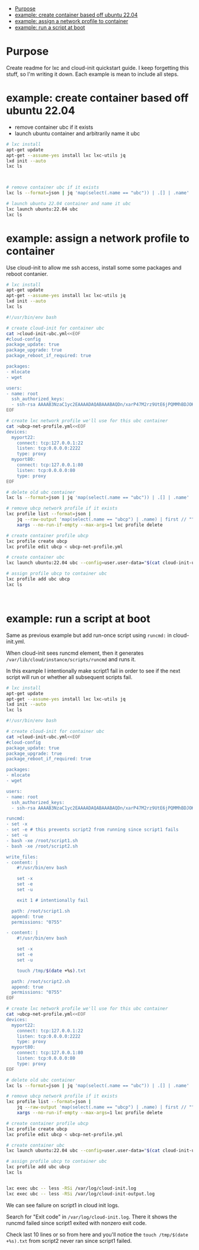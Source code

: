 <!--TOC-->

- [Purpose](#purpose)
- [example: create container based off ubuntu 22.04](#example-create-container-based-off-ubuntu-2204)
- [example: assign a network profile to container](#example-assign-a-network-profile-to-container)
- [example: run a script at boot](#example-run-a-script-at-boot)

<!--TOC-->

# Purpose

Create readme for lxc and cloud-init quickstart guide.  I keep forgetting this stuff, so I'm writing it down.  Each example is mean to include all steps.

# example: create container based off ubuntu 22.04


- remove container ubc if it exists
- launch ubuntu container and arbitrarily name it ubc


```bash
# lxc install
apt-get update
apt-get --assume-yes install lxc lxc-utils jq
lxd init --auto
lxc ls



# remove container ubc if it exists
lxc ls --format=json | jq 'map(select(.name == "ubc")) | .[] | .name' | xargs --no-run-if-empty -I {} lxc delete --force {}

# launch ubuntu 22.04 container and name it ubc
lxc launch ubuntu:22.04 ubc
lxc ls

```




# example: assign a network profile to container


Use cloud-init to allow me ssh access, install some some packages and reboot contanier.


```bash
# lxc install
apt-get update
apt-get --assume-yes install lxc lxc-utils jq
lxd init --auto
lxc ls

#!/usr/bin/env bash

# create cloud-init for container ubc
cat >cloud-init-ubc.yml<<EOF
#cloud-config
package_update: true
package_upgrade: true
package_reboot_if_required: true

packages:
- mlocate
- wget

users:
- name: root
  ssh_authorized_keys:
  - ssh-rsa AAAAB3NzaC1yc2EAAAADAQABAAABAQDn/xarP47M2rz9UtE6jPQMMhBDJOKbWa1LJ/JRD6G6d3KNekq0rl65e7+0keIXrH7+rkVHn1jtqbHdXiDR1EngjcX1IAZyosmIqkTj9MAVTc+ZmoOLiJZYxCZ812Abnai/CM3Q77cQIFHUP/wb0fFdsGx9Szfobdb722K4jxvbyYwjMGJUHWmdFYpwPz7bqzX/s+3Ij9SPyQG9jT66tVmcIjiEloLgWF2DztT31OpvJHrtn/JuB8GDtNEsBezw+ga1ubUGjvCZ4z2iauB2kjesh2nhM0xpBDt9pthKGBoTr36gxJyhzUJk0pGbfJIkaxuf8mBnIxibR0+B1B8hT4GP tom
EOF

# create lxc network profile we'll use for this ubc container
cat >ubcp-net-profile.yml<<EOF
devices:
  myport22:
    connect: tcp:127.0.0.1:22
    listen: tcp:0.0.0.0:2222
    type: proxy
  myport80:
    connect: tcp:127.0.0.1:80
    listen: tcp:0.0.0.0:80
    type: proxy
EOF

# delete old ubc container
lxc ls --format=json | jq 'map(select(.name == "ubc")) | .[] | .name' | xargs --no-run-if-empty -I {} lxc delete --force {}

# remove ubcp network profile if it exists
lxc profile list --format=json |
    jq --raw-output 'map(select(.name == "ubcp") | .name) | first // ""' |
    xargs --no-run-if-empty --max-args=1 lxc profile delete

# create container profile ubcp
lxc profile create ubcp
lxc profile edit ubcp < ubcp-net-profile.yml

# create container ubc
lxc launch ubuntu:22.04 ubc --config=user.user-data="$(cat cloud-init-ubc.yml)"

# assign profile ubcp to container ubc
lxc profile add ubc ubcp
lxc ls




```




# example: run a script at boot


Same as previous example but add run-once script using `runcmd:` in cloud-init.yml.

When cloud-init sees runcmd element, then it generates `/var/lib/cloud/instance/scripts/runcmd` and runs it.

In this example I intentionally make script1 fail in order to see if the next script will run or whether all subsequent scripts fail.


```bash
# lxc install
apt-get update
apt-get --assume-yes install lxc lxc-utils jq
lxd init --auto
lxc ls

#!/usr/bin/env bash

# create cloud-init for container ubc
cat >cloud-init-ubc.yml<<EOF
#cloud-config
package_update: true
package_upgrade: true
package_reboot_if_required: true

packages:
- mlocate
- wget

users:
- name: root
  ssh_authorized_keys:
  - ssh-rsa AAAAB3NzaC1yc2EAAAADAQABAAABAQDn/xarP47M2rz9UtE6jPQMMhBDJOKbWa1LJ/JRD6G6d3KNekq0rl65e7+0keIXrH7+rkVHn1jtqbHdXiDR1EngjcX1IAZyosmIqkTj9MAVTc+ZmoOLiJZYxCZ812Abnai/CM3Q77cQIFHUP/wb0fFdsGx9Szfobdb722K4jxvbyYwjMGJUHWmdFYpwPz7bqzX/s+3Ij9SPyQG9jT66tVmcIjiEloLgWF2DztT31OpvJHrtn/JuB8GDtNEsBezw+ga1ubUGjvCZ4z2iauB2kjesh2nhM0xpBDt9pthKGBoTr36gxJyhzUJk0pGbfJIkaxuf8mBnIxibR0+B1B8hT4GP tom

runcmd:
- set -x
- set -e # this prevents script2 from running since script1 fails
- set -u
- bash -xe /root/script1.sh
- bash -xe /root/script2.sh

write_files:
- content: |
    #!/usr/bin/env bash

    set -x
    set -e
    set -u

    exit 1 # intentionally fail

  path: /root/script1.sh
  append: true
  permissions: "0755"

- content: |
    #!/usr/bin/env bash

    set -x
    set -e
    set -u

    touch /tmp/$(date +%s).txt

  path: /root/script2.sh
  append: true
  permissions: "0755"
EOF

# create lxc network profile we'll use for this ubc container
cat >ubcp-net-profile.yml<<EOF
devices:
  myport22:
    connect: tcp:127.0.0.1:22
    listen: tcp:0.0.0.0:2222
    type: proxy
  myport80:
    connect: tcp:127.0.0.1:80
    listen: tcp:0.0.0.0:80
    type: proxy
EOF

# delete old ubc container
lxc ls --format=json | jq 'map(select(.name == "ubc")) | .[] | .name' | xargs --no-run-if-empty -I {} lxc delete --force {}

# remove ubcp network profile if it exists
lxc profile list --format=json |
    jq --raw-output 'map(select(.name == "ubcp") | .name) | first // ""' |
    xargs --no-run-if-empty --max-args=1 lxc profile delete

# create container profile ubcp
lxc profile create ubcp
lxc profile edit ubcp < ubcp-net-profile.yml

# create container ubc
lxc launch ubuntu:22.04 ubc --config=user.user-data="$(cat cloud-init-ubc.yml)"

# assign profile ubcp to container ubc
lxc profile add ubc ubcp
lxc ls


lxc exec ubc -- less -RSi /var/log/cloud-init.log
lxc exec ubc -- less -RSi /var/log/cloud-init-output.log


```

We can see failure on script1 in cloud init logs.

Search for "Exit code" in `/var/log/cloud-init.log`.  There it shows the runcmd failed since script1 exited with nonzero exit code.

Check last 10 lines or so from here and you'll notice the `touch /tmp/$(date +%s).txt` from script2 never ran since script1 failed.
